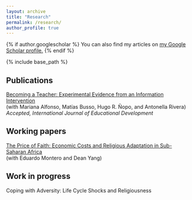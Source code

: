 ```yaml
---
layout: archive
title: "Research"
permalink: /research/
author_profile: true
---
```


{% if author.googlescholar %}
You can also find my articles on <u><a href="{{author.googlescholar}}">my Google Scholar profile</a>.</u>
{% endif %}

{% include base_path %}

## Publications

[Becoming a Teacher: Experimental Evidence from an Information Intervention](http://dx.doi.org/10.18235/0013244)<br/>
(with Mariana Alfonso, Matías Busso, Hugo R. Ñopo, and Antonella Rivera)
*Accepted, International Journal of Educational Development*

## Working papers

[The Price of Faith: Economic Costs and Religious Adaptation in Sub-Saharan Africa](https://www.nber.org/papers/w33482)<br/>
(with Eduardo Montero and Dean Yang)

## Work in progress

Coping with Adversity: Life Cycle Shocks and Religiousness


